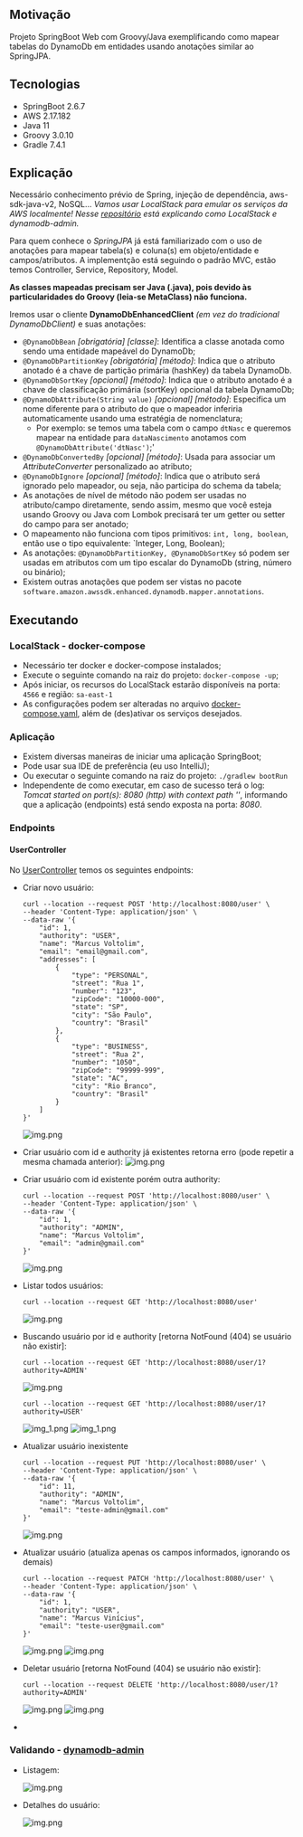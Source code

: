 ## Motivação

Projeto SpringBoot Web com Groovy/Java exemplificando como mapear tabelas do DynamoDb em entidades usando anotações similar ao SpringJPA.

## Tecnologias

* SpringBoot 2.6.7
* AWS 2.17.182
* Java 11
* Groovy 3.0.10
* Gradle 7.4.1

## Explicação

Necessário conhecimento prévio de Spring, injeção de dependência, aws-sdk-java-v2, NoSQL...
*Vamos usar LocalStack para emular os serviços da AWS localmente!
Nesse [repositório](https://github.com/marcusvoltolim/localstack-aws) está explicando como LocalStack e dynamodb-admin.*

Para quem conhece o *SpringJPA* já está familiarizado com o uso de anotações para mapear tabela(s) e coluna(s) em objeto/entidade e campos/atributos.
A implementção está seguindo o padrão MVC, estão temos Controller, Service, Repository, Model.

**As classes mapeadas precisam ser Java (.java), pois devido às particularidades do Groovy (leia-se MetaClass) não funciona.**

Iremos usar o cliente **DynamoDbEnhancedClient** *(em vez do tradicional DynamoDbClient)* e suas anotações:

* `@DynamoDbBean` *[obrigatória] [classe]*: Identifica a classe anotada como sendo uma entidade mapeável do DynamoDb;
* `@DynamoDbPartitionKey` *[obrigatória] [método]*: Indica que o atributo anotado é a chave de partição primária (hashKey) da tabela DynamoDb.
* `@DynamoDbSortKey` *[opcional] [método]*: Indica que o atributo anotado é a chave de classificação primária (sortKey) opcional da tabela DynamoDb;
* `@DynamoDbAttribute(String value)` *[opcional] [método]*: Especifica um nome diferente para o atributo do que o mapeador inferiria automaticamente usando uma estratégia de
  nomenclatura;
  * Por exemplo: se temos uma tabela com o campo `dtNasc` e queremos mapear na entidade para `dataNascimento` anotamos com `@DynamoDbAttribute('dtNasc')`;'
* `@DynamoDbConvertedBy` *[opcional] [método]*: Usada para associar um *AttributeConverter* personalizado ao atributo;
* `@DynamoDbIgnore` *[opcional] [método]*: Indica que o atributo será ignorado pelo mapeador, ou seja, não participa do schema da tabela;
* As anotações de nível de método não podem ser usadas no atributo/campo diretamente, sendo assim,
  mesmo que você esteja usando Groovy ou Java com Lombok precisará ter um getter ou setter do campo para ser anotado;
* O mapeamento não funciona com tipos primitivos: `int, long, boolean`, então use o tipo equivalente: `Integer, Long, Boolean);
* As anotações: `@DynamoDbPartitionKey, @DynamoDbSortKey`  só podem ser usadas em atributos com um tipo escalar do DynamoDb (string, número ou binário);
* Existem outras anotações que podem ser vistas no pacote `software.amazon.awssdk.enhanced.dynamodb.mapper.annotations`.

## Executando

### LocalStack - docker-compose

* Necessário ter docker e docker-compose instalados;
* Execute o seguinte comando na raiz do projeto: `docker-compose -up`;
* Após iniciar, os recursos do LocalStack estarão disponíveis na porta: `4566` e região: `sa-east-1`
* As configurações podem ser alteradas no arquivo [docker-compose.yaml](docker-compose.yaml), além de (des)ativar os serviços desejados.

### Aplicação

* Existem diversas maneiras de iniciar uma aplicação SpringBoot;
* Pode usar sua IDE de preferência (eu uso IntelliJ);
* Ou executar o seguinte comando na raiz do projeto: `./gradlew bootRun`
* Independente de como executar, em caso de sucesso terá o log: *Tomcat started on port(s): 8080 (http) with context path ''*,
  informando que a aplicação (endpoints) está sendo exposta na porta: *8080*.

### Endpoints

#### UserController

No [UserController](src/main/groovy/io/marcusvoltolim/dynamodbenhanced/controllers/UserController.groovy) temos os seguintes endpoints:

* Criar novo usuário:
  ```
  curl --location --request POST 'http://localhost:8080/user' \
  --header 'Content-Type: application/json' \
  --data-raw '{
      "id": 1,
      "authority": "USER",
      "name": "Marcus Voltolim",
      "email": "email@gmail.com",
      "addresses": [
          {
              "type": "PERSONAL",
              "street": "Rua 1",
              "number": "123",
              "zipCode": "10000-000",
              "state": "SP",
              "city": "São Paulo",
              "country": "Brasil"
          },
          {
              "type": "BUSINESS",
              "street": "Rua 2",
              "number": "1050",
              "zipCode": "99999-999",
              "state": "AC",
              "city": "Rio Branco",
              "country": "Brasil"
          }
      ]
  }'
  ```
  ![img.png](docs/create-user-user.png)

* Criar usuário com id e authority já existentes retorna erro (pode repetir a mesma chamada anterior):
  ![img.png](docs/create-user-duplicate.png)

* Criar usuário com id existente porém outra authority:
  ```
  curl --location --request POST 'http://localhost:8080/user' \
  --header 'Content-Type: application/json' \
  --data-raw '{
      "id": 1,
      "authority": "ADMIN",
      "name": "Marcus Voltolim",
      "email": "admin@gmail.com"
  }'
  ```
  ![img.png](docs/create-user-admin.png)

* Listar todos usuários:
  ```
  curl --location --request GET 'http://localhost:8080/user'
  ```
  ![img.png](docs/user-all.png)

* Buscando usuário por id e authority [retorna NotFound (404) se usuário não existir]:
  ```
  curl --location --request GET 'http://localhost:8080/user/1?authority=ADMIN'
  ```
  ![img.png](docs/user-find-admin.png)

  ```
  curl --location --request GET 'http://localhost:8080/user/1?authority=USER'
  ```
  ![img_1.png](docs/user-find-user.png)
  ![img_1.png](docs/user-find-absent.png)

* Atualizar usuário inexistente
  ```
  curl --location --request PUT 'http://localhost:8080/user' \
  --header 'Content-Type: application/json' \
  --data-raw '{
      "id": 11,
      "authority": "ADMIN",
      "name": "Marcus Voltolim",
      "email": "teste-admin@gmail.com"
  }'
  ```
  ![img.png](docs/user-update-absent.png)

* Atualizar usuário (atualiza apenas os campos informados, ignorando os demais)
  ```
  curl --location --request PATCH 'http://localhost:8080/user' \
  --header 'Content-Type: application/json' \
  --data-raw '{
      "id": 1,
      "authority": "USER",
      "name": "Marcus Vinícius",
      "email": "teste-user@gmail.com"
  }'
  ```
  ![img.png](docs/user-update-partial.png)
  ![img.png](docs/user-update-partial-details.png)

* Deletar usuário [retorna NotFound (404) se usuário não existir]:
  ```
  curl --location --request DELETE 'http://localhost:8080/user/1?authority=ADMIN'
  ```
  ![img.png](docs/user-delete.png)
  ![img.png](docs/user-delete-absent.png)
*

### Validando - [dynamodb-admin](https://github.com/aaronshaf/dynamodb-admin)

* Listagem:

  ![img.png](docs/dynamodb-admin-all.png)

* Detalhes do usuário:

  ![img.png](docs/dynamodb-admin-user-1.png)

